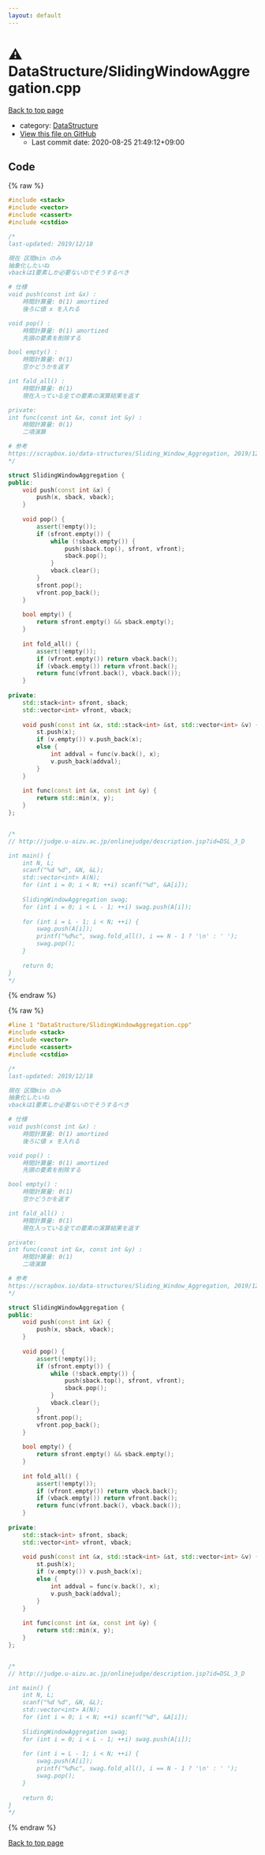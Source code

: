 ```yaml
---
layout: default
---
```


<!-- mathjax config similar to math.stackexchange -->
<script type="text/javascript" async
  src="https://cdnjs.cloudflare.com/ajax/libs/mathjax/2.7.5/MathJax.js?config=TeX-MML-AM_CHTML">
</script>
<script type="text/x-mathjax-config">
  MathJax.Hub.Config({
    TeX: { equationNumbers: { autoNumber: "AMS" }},
    tex2jax: {
      inlineMath: [ ['$','$'] ],
      processEscapes: true
    },
    "HTML-CSS": { matchFontHeight: false },
    displayAlign: "left",
    displayIndent: "2em"
  });
</script>

<script type="text/javascript" src="https://cdnjs.cloudflare.com/ajax/libs/jquery/3.4.1/jquery.min.js"></script>
<script src="https://cdn.jsdelivr.net/npm/jquery-balloon-js@1.1.2/jquery.balloon.min.js" integrity="sha256-ZEYs9VrgAeNuPvs15E39OsyOJaIkXEEt10fzxJ20+2I=" crossorigin="anonymous"></script>
<script type="text/javascript" src="../../assets/js/copy-button.js"></script>
<link rel="stylesheet" href="../../assets/css/copy-button.css" />


# :warning: DataStructure/SlidingWindowAggregation.cpp

<a href="../../index.html">Back to top page</a>

* category: <a href="../../index.html#5e248f107086635fddcead5bf28943fc">DataStructure</a>
* <a href="{{ site.github.repository_url }}/blob/master/DataStructure/SlidingWindowAggregation.cpp">View this file on GitHub</a>
    - Last commit date: 2020-08-25 21:49:12+09:00




## Code

<a id="unbundled"></a>
{% raw %}
```cpp
#include <stack>
#include <vector>
#include <cassert>
#include <cstdio>

/*
last-updated: 2019/12/18

現在 区間min のみ
抽象化したいね
vbackは1要素しか必要ないのでそうするべき

# 仕様
void push(const int &x) :
	時間計算量: Θ(1) amortized
	後ろに値 x を入れる

void pop() :
	時間計算量: Θ(1) amortized
	先頭の要素を削除する

bool empty() :
	時間計算量: Θ(1)
	空かどうかを返す

int fald_all() :
	時間計算量: Θ(1)
	現在入っている全ての要素の演算結果を返す

private:
int func(const int &x, const int &y) :
	時間計算量: Θ(1)
	二項演算

# 参考
https://scrapbox.io/data-structures/Sliding_Window_Aggregation, 2019/12/18
*/

struct SlidingWindowAggregation {
public:
	void push(const int &x) {
		push(x, sback, vback);
	}
	
	void pop() {
		assert(!empty());
		if (sfront.empty()) {
			while (!sback.empty()) {
				push(sback.top(), sfront, vfront);
				sback.pop();
			}
			vback.clear();
		}
		sfront.pop();
		vfront.pop_back();
	}
	
	bool empty() {
		return sfront.empty() && sback.empty();
	}
	
	int fold_all() {
		assert(!empty());
		if (vfront.empty()) return vback.back();
		if (vback.empty()) return vfront.back();
		return func(vfront.back(), vback.back());
	}
	
private:
	std::stack<int> sfront, sback;
	std::vector<int> vfront, vback;
	
	void push(const int &x, std::stack<int> &st, std::vector<int> &v) {
		st.push(x);
		if (v.empty()) v.push_back(x);
		else {
			int addval = func(v.back(), x);
			v.push_back(addval);
		}
	}
	
	int func(const int &x, const int &y) {
		return std::min(x, y);
	}
};


/*
// http://judge.u-aizu.ac.jp/onlinejudge/description.jsp?id=DSL_3_D

int main() {
	int N, L;
	scanf("%d %d", &N, &L);
	std::vector<int> A(N);
	for (int i = 0; i < N; ++i) scanf("%d", &A[i]);
	
	SlidingWindowAggregation swag;
	for (int i = 0; i < L - 1; ++i) swag.push(A[i]);
	
	for (int i = L - 1; i < N; ++i) {
		swag.push(A[i]);
		printf("%d%c", swag.fold_all(), i == N - 1 ? '\n' : ' ');
		swag.pop();
	}
	
	return 0;
}
*/
```
{% endraw %}

<a id="bundled"></a>
{% raw %}
```cpp
#line 1 "DataStructure/SlidingWindowAggregation.cpp"
#include <stack>
#include <vector>
#include <cassert>
#include <cstdio>

/*
last-updated: 2019/12/18

現在 区間min のみ
抽象化したいね
vbackは1要素しか必要ないのでそうするべき

# 仕様
void push(const int &x) :
	時間計算量: Θ(1) amortized
	後ろに値 x を入れる

void pop() :
	時間計算量: Θ(1) amortized
	先頭の要素を削除する

bool empty() :
	時間計算量: Θ(1)
	空かどうかを返す

int fald_all() :
	時間計算量: Θ(1)
	現在入っている全ての要素の演算結果を返す

private:
int func(const int &x, const int &y) :
	時間計算量: Θ(1)
	二項演算

# 参考
https://scrapbox.io/data-structures/Sliding_Window_Aggregation, 2019/12/18
*/

struct SlidingWindowAggregation {
public:
	void push(const int &x) {
		push(x, sback, vback);
	}
	
	void pop() {
		assert(!empty());
		if (sfront.empty()) {
			while (!sback.empty()) {
				push(sback.top(), sfront, vfront);
				sback.pop();
			}
			vback.clear();
		}
		sfront.pop();
		vfront.pop_back();
	}
	
	bool empty() {
		return sfront.empty() && sback.empty();
	}
	
	int fold_all() {
		assert(!empty());
		if (vfront.empty()) return vback.back();
		if (vback.empty()) return vfront.back();
		return func(vfront.back(), vback.back());
	}
	
private:
	std::stack<int> sfront, sback;
	std::vector<int> vfront, vback;
	
	void push(const int &x, std::stack<int> &st, std::vector<int> &v) {
		st.push(x);
		if (v.empty()) v.push_back(x);
		else {
			int addval = func(v.back(), x);
			v.push_back(addval);
		}
	}
	
	int func(const int &x, const int &y) {
		return std::min(x, y);
	}
};


/*
// http://judge.u-aizu.ac.jp/onlinejudge/description.jsp?id=DSL_3_D

int main() {
	int N, L;
	scanf("%d %d", &N, &L);
	std::vector<int> A(N);
	for (int i = 0; i < N; ++i) scanf("%d", &A[i]);
	
	SlidingWindowAggregation swag;
	for (int i = 0; i < L - 1; ++i) swag.push(A[i]);
	
	for (int i = L - 1; i < N; ++i) {
		swag.push(A[i]);
		printf("%d%c", swag.fold_all(), i == N - 1 ? '\n' : ' ');
		swag.pop();
	}
	
	return 0;
}
*/

```
{% endraw %}

<a href="../../index.html">Back to top page</a>

